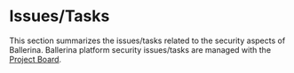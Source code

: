 # Issues/Tasks

This section summarizes the issues/tasks related to the security aspects of Ballerina. Ballerina platform security issues/tasks are managed with the [Project Board](https://github.com/users/ldclakmal/projects/1/views/10).
